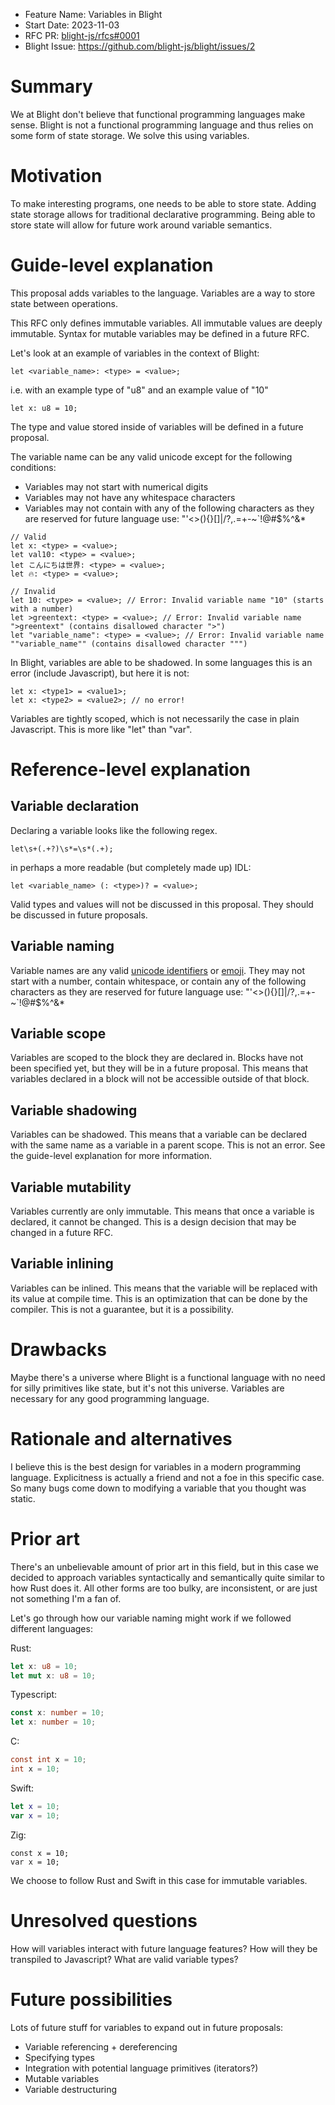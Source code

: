 - Feature Name: Variables in Blight
- Start Date: 2023-11-03
- RFC PR: [blight-js/rfcs#0001](https://github.com/blight-js/rfcs/pull/2)
- Blight Issue: https://github.com/blight-js/blight/issues/2

# Summary

[summary]: #summary

We at Blight don't believe that functional programming languages make sense.
Blight is not a functional programming language and thus relies on some form of
state storage. We solve this using variables.

# Motivation

[motivation]: #motivation

To make interesting programs, one needs to be able to store state. Adding state
storage allows for traditional declarative programming. Being able to store
state will allow for future work around variable semantics.

# Guide-level explanation

[guide-level-explanation]: #guide-level-explanation

This proposal adds variables to the language. Variables are a way to store state between operations.

This RFC only defines immutable variables. All immutable values are deeply immutable. Syntax for mutable variables may be defined in a future RFC.


Let's look at an example of variables in the context of Blight:

```blight
let <variable_name>: <type> = <value>;
```

i.e. with an example type of "u8" and an example value of "10"

```blight
let x: u8 = 10;
```

The type and value stored inside of variables will be defined in a future
proposal.

The variable name can be any valid unicode except for the following conditions:

- Variables may not start with numerical digits
- Variables may not have any whitespace characters
- Variables may not contain with any of the following characters as they are
  reserved for future language use: "'<>(){}[]\|/?,.=+-~`!@#$%^&*

```blight
// Valid
let x: <type> = <value>;
let val10: <type> = <value>;
let こんにちは世界: <type> = <value>;
let 🔥: <type> = <value>;

// Invalid
let 10: <type> = <value>; // Error: Invalid variable name "10" (starts with a number)
let >greentext: <type> = <value>; // Error: Invalid variable name ">greentext" (contains disallowed character ">")
let "variable_name": <type> = <value>; // Error: Invalid variable name ""variable_name"" (contains disallowed character """)
```

In Blight, variables are able to be shadowed. In some languages this is an error
(include Javascript), but here it is not:

```
let x: <type1> = <value1>;
let x: <type2> = <value2>; // no error!
```

Variables are tightly scoped, which is not necessarily the case in plain
Javascript. This is more like "let" than "var".

# Reference-level explanation

[reference-level-explanation]: #reference-level-explanation

## Variable declaration
Declaring a variable looks like the following regex.

```regex
let\s+(.+?)\s*=\s*(.+);
```

in perhaps a more readable (but completely made up) IDL:

```idl
let <variable_name> (: <type>)? = <value>;
```

Valid types and values will not be discussed in this proposal. They should be discussed in future proposals.

## Variable naming

Variable names are any valid [unicode identifiers](https://unicode.org/reports/tr31/) or [emoji](https://www.unicode.org/Public/15.1.0/ucd/emoji/emoji-data.txt). They may not start with a number, contain whitespace, or contain any of the following characters as they are reserved for future language use: "'<>(){}[]\|/?,.=+-~`!@#$%^&*

## Variable scope

Variables are scoped to the block they are declared in. Blocks have not been specified yet, but they will be in a future proposal. This means that variables declared in a block will not be accessible outside of that block.

## Variable shadowing

Variables can be shadowed. This means that a variable can be declared with the same name as a variable in a parent scope. This is not an error. See the guide-level explanation for more information.

## Variable mutability

Variables currently are only immutable. This means that once a variable is declared, it cannot be changed. This is a design decision that may be changed in a future RFC.

## Variable inlining

Variables can be inlined. This means that the variable will be replaced with its value at compile time. This is an optimization that can be done by the compiler. This is not a guarantee, but it is a possibility.

# Drawbacks

[drawbacks]: #drawbacks

Maybe there's a universe where Blight is a functional language with no need for
silly primitives like state, but it's not this universe. Variables are
necessary for any good programming language.

# Rationale and alternatives

[rationale-and-alternatives]: #rationale-and-alternatives

I believe this is the best design for variables in a modern programming
language. Explicitness is actually a friend and not a foe in this specific case.
So many bugs come down to modifying a variable that you thought was static.

# Prior art

[prior-art]: #prior-art

There's an unbelievable amount of prior art in this field, but in this case we
decided to approach variables syntactically and semantically quite similar to
how Rust does it. All other forms are too bulky, are inconsistent, or are just
not something I'm a fan of.

Let's go through how our variable naming might work if we followed different
languages:

Rust:

```rs
let x: u8 = 10;
let mut x: u8 = 10;
```

Typescript:

```ts
const x: number = 10;
let x: number = 10;
```

C:

```c
const int x = 10;
int x = 10;
```

Swift:

```swift
let x = 10;
var x = 10;
```

Zig:

```zig
const x = 10;
var x = 10;
```

We choose to follow Rust and Swift in this case for immutable variables.

# Unresolved questions

[unresolved-questions]: #unresolved-questions

How will variables interact with future language features? How will they be
transpiled to Javascript? What are valid variable types?

# Future possibilities

[future-possibilities]: #future-possibilities

Lots of future stuff for variables to expand out in future proposals:

- Variable referencing + dereferencing
- Specifying types
- Integration with potential language primitives (iterators?)
- Mutable variables
- Variable destructuring
